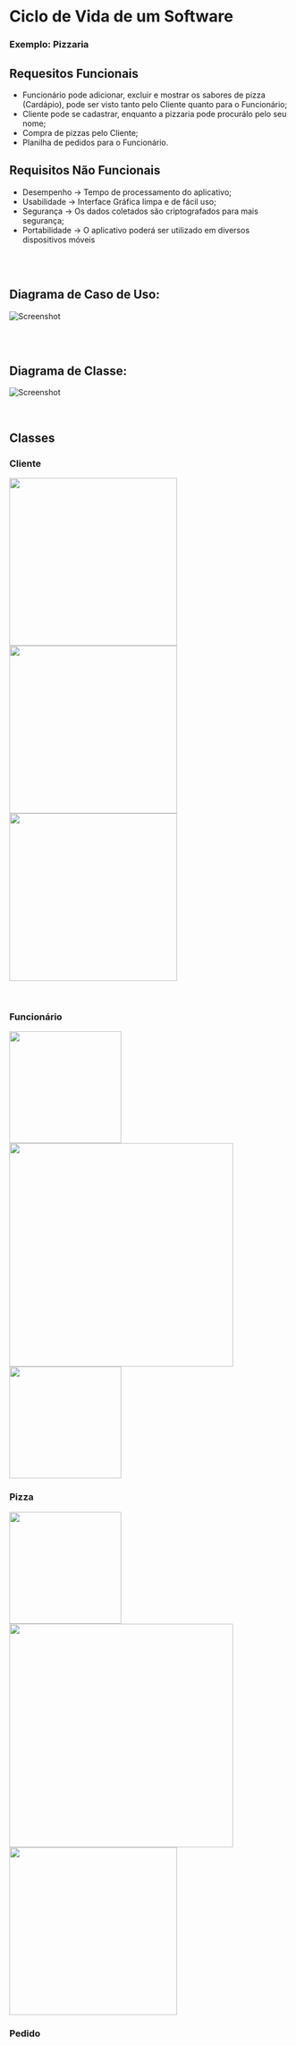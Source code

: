 # Ciclo de Vida de um Software

### Exemplo: Pizzaria

## Requesitos Funcionais

- Funcionário pode adicionar, excluir e mostrar os sabores de pizza (Cardápio), pode ser visto tanto pelo Cliente quanto para o Funcionário;
- Cliente pode se cadastrar, enquanto a pizzaria pode procurálo pelo seu nome;
- Compra de pizzas pelo Cliente;
- Planilha de pedidos para o Funcionário. 

## Requisitos Não Funcionais

- Desempenho -> Tempo de processamento do aplicativo;
- Usabilidade -> Interface Gráfica limpa e de fácil uso;
- Segurança -> Os dados coletados são criptografados para mais segurança;
- Portabilidade -> O aplicativo poderá ser utilizado em diversos dispositivos móveis

<br><br>
## Diagrama de Caso de Uso:
![Screenshot](uml.png)</br>

<br><br>
## Diagrama de Classe:
![Screenshot](aa.png)</br>

<br>

## Classes
### Cliente
<img src = "cliente.png" widht = "350" height = "300"><img src = "cliente1.png" widht = "350" height = "300"><img src = "cliente2.png" widht = "350" height = "300">

<br>

### Funcionário
<img src = "funcionario.png" widht = "220" height = "200">
<img src = "funcionario1.png" widht = "500" height = "400"><img src = "funcionario2.png" widht = "200" height = "200">

<br>

### Pizza
<img src = "pizzaa.png" widht = "220" height = "200">
<img src = "pizzaa1.png" widht = "500" height = "400"><img src = "pizzaa2.png" widht = "300" height = "300">

<br>

### Pedido

